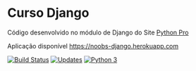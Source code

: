 # Curso Django

Código desenvolvido no módulo de Django do Site [Python Pro](https://www.python.pro.br/)

Aplicação disponível https://noobs-django.herokuapp.com

[![Build Status](https://travis-ci.com/thiagobaia/noobs-django.svg?branch=master)](https://travis-ci.com/thiagobaia/noobs-django)
[![Updates](https://pyup.io/repos/github/Noobs-Br/curso-django/shield.svg)](https://pyup.io/repos/github/Noobs-Br/curso-django/)
[![Python 3](https://pyup.io/repos/github/Noobs-Br/curso-django/python-3-shield.svg)](https://pyup.io/repos/github/Noobs-Br/curso-django/)

